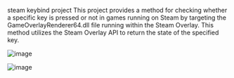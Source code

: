steam keybind project
This project provides a method for checking whether a specific key is pressed or not in games running on Steam by targeting the GameOverlayRenderer64.dll file running within the Steam Overlay. This method utilizes the Steam Overlay API to return the state of the specified key.


![image](https://github.com/ReFo0/steamkeybind/assets/77904942/df614d92-2428-4d69-91d3-d2938d69bbea)


![image](https://github.com/ReFo0/steamkeybind/assets/77904942/da4915e4-51ae-4e4e-a3c8-77a6fa37f459)


